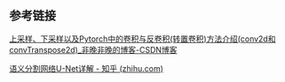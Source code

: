 

## 参考链接
[上采样、下采样以及Pytorch中的卷积与反卷积(转置卷积)方法介绍(conv2d和convTranspose2d)_非晚非晚的博客-CSDN博客](https://blog.csdn.net/QLeelq/article/details/112669702)

[语义分割网络U-Net详解 - 知乎 (zhihu.com)](https://zhuanlan.zhihu.com/p/389949794)